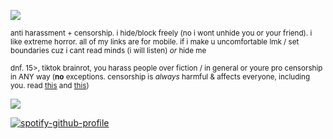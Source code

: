 ![](https://files.catbox.moe/n16na4.jpg)

<sub>anti harassment + censorship. i hide/block freely (no i wont unhide you or your friend). i like extreme horror. all of my links are for mobile. if i make u uncomfortable lmk / set boundaries cuz i cant read minds (i will listen) *or* hide me</sub>

<sub>dnf. 15>, tiktok brainrot,  you harass people over fiction / in general or youre pro censorship in ANY way (**no** exceptions. censorship is *always* harmful & affects everyone, including you. read [this](https://www.britannica.com/art/Hays-Code) and [this](https://www.currentaffairs.org/news/britain-is-losing-its-free-speech-and-america-could-be-next)) </sub>

![](https://files.catbox.moe/3cwzn5.gif)

[![spotify-github-profile](https://spotify-github-profile.kittinanx.com/api/view?uid=autumngray08&cover_image=true&theme=novatorem&show_offline=false&background_color=121212&interchange=false&bar_color=ff0000&bar_color_cover=false)](https://github.com/kittinan/spotify-github-profile)
